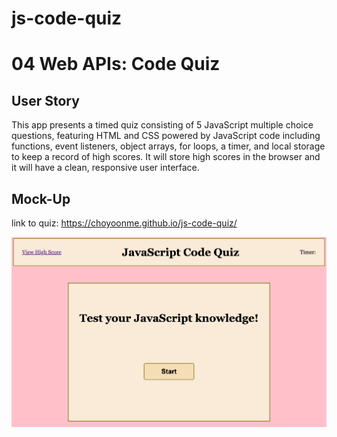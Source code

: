 # js-code-quiz
# 04 Web APIs: Code Quiz

## User Story

 This app presents a timed quiz consisting of 5 JavaScript multiple choice questions, featuring HTML and CSS powered by JavaScript code including functions, event listeners, object arrays, for loops, a timer, and local storage to keep a record of high scores. It will store high scores in the browser and it will have a clean, responsive user interface. 


## Mock-Up
link to quiz: https://choyoonme.github.io/js-code-quiz/

![5 question, timed quiz, records individual player's score](/assets/js-code-quiz.png)


